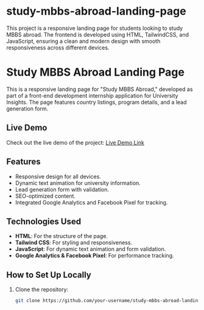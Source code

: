 # study-mbbs-abroad-landing-page
This project is a responsive landing page for students looking to study MBBS abroad. The frontend is developed using HTML, TailwindCSS, and JavaScript, ensuring a clean and modern design with smooth responsiveness across different devices. 

# Study MBBS Abroad Landing Page

This is a responsive landing page for "Study MBBS Abroad," developed as part of a front-end development internship application for University Insights. The page features country listings, program details, and a lead generation form.

## Live Demo
Check out the live demo of the project: [Live Demo Link](https://your-site-name.netlify.app)

## Features
- Responsive design for all devices.
- Dynamic text animation for university information.
- Lead generation form with validation.
- SEO-optimized content.
- Integrated Google Analytics and Facebook Pixel for tracking.

## Technologies Used
- **HTML**: For the structure of the page.
- **Tailwind CSS**: For styling and responsiveness.
- **JavaScript**: For dynamic text animation and form validation.
- **Google Analytics & Facebook Pixel**: For performance tracking.

## How to Set Up Locally
1. Clone the repository:
   ```bash
   git clone https://github.com/your-username/study-mbbs-abroad-landing-page.git
